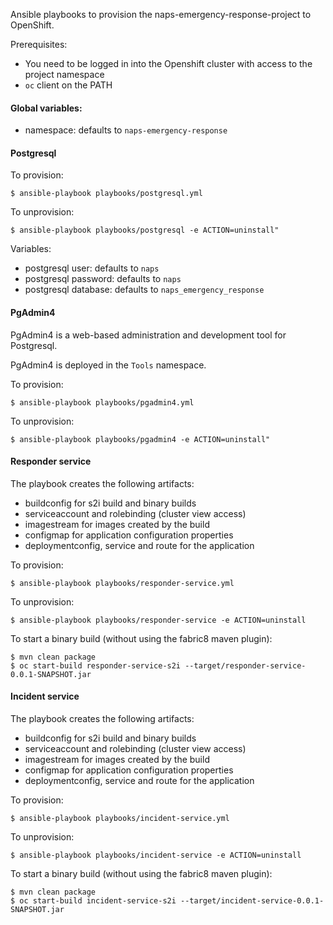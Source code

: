 Ansible playbooks to provision the naps-emergency-response-project to OpenShift.

Prerequisites:
* You need to be logged in into the Openshift cluster with access to the project namespace
* `oc` client on the PATH

#### Global variables:
* namespace: defaults to `naps-emergency-response`

#### Postgresql

To provision: 
```
$ ansible-playbook playbooks/postgresql.yml
```

To unprovision:
```
$ ansible-playbook playbooks/postgresql -e ACTION=uninstall"
```

Variables:
* postgresql user: defaults to `naps`
* postgresql password: defaults to `naps`
* postgresql database: defaults to `naps_emergency_response`

#### PgAdmin4

PgAdmin4 is a web-based administration and development tool for Postgresql.

PgAdmin4 is deployed in the `Tools` namespace.

To provision: 
```
$ ansible-playbook playbooks/pgadmin4.yml
```

To unprovision:
```
$ ansible-playbook playbooks/pgadmin4 -e ACTION=uninstall"
```

#### Responder service

The playbook creates the following artifacts:
* buildconfig for s2i build and binary builds
* serviceaccount and rolebinding (cluster view access)
* imagestream for images created by the build
* configmap for application configuration properties
* deploymentconfig, service and route for the application

To provision:
```
$ ansible-playbook playbooks/responder-service.yml
```

To unprovision:
```
$ ansible-playbook playbooks/responder-service -e ACTION=uninstall
```

To start a binary build (without using the fabric8 maven plugin):
```
$ mvn clean package
$ oc start-build responder-service-s2i --target/responder-service-0.0.1-SNAPSHOT.jar
```

#### Incident service

The playbook creates the following artifacts:
* buildconfig for s2i build and binary builds
* serviceaccount and rolebinding (cluster view access)
* imagestream for images created by the build
* configmap for application configuration properties
* deploymentconfig, service and route for the application

To provision:
```
$ ansible-playbook playbooks/incident-service.yml
```

To unprovision:
```
$ ansible-playbook playbooks/incident-service -e ACTION=uninstall
```

To start a binary build (without using the fabric8 maven plugin):
```
$ mvn clean package
$ oc start-build incident-service-s2i --target/incident-service-0.0.1-SNAPSHOT.jar
```
